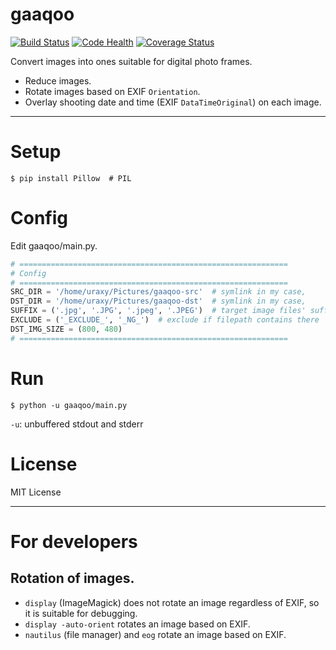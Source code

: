 # gaaqoo

[![Build Status](https://travis-ci.org/uraxy/gaaqoo.svg?branch=master)](https://travis-ci.org/uraxy/gaaqoo)
[![Code Health](https://landscape.io/github/uraxy/gaaqoo/master/landscape.svg?style=flat)](https://landscape.io/github/uraxy/gaaqoo/master)
[![Coverage Status](https://coveralls.io/repos/github/uraxy/gaaqoo/badge.svg?branch=master)](https://coveralls.io/github/uraxy/gaaqoo?branch=master)

Convert images into ones suitable for digital photo frames.
- Reduce images.
- Rotate images based on EXIF `Orientation`.
- Overlay shooting date and time (EXIF `DataTimeOriginal`) on each image.

----------

# Setup

```shell
$ pip install Pillow  # PIL
```

# Config

Edit gaaqoo/main.py.
```python
# ============================================================
# Config
# ============================================================
SRC_DIR = '/home/uraxy/Pictures/gaaqoo-src'  # symlink in my case,
DST_DIR = '/home/uraxy/Pictures/gaaqoo-dst'  # symlink in my case,
SUFFIX = ('.jpg', '.JPG', '.jpeg', '.JPEG')  # target image files' suffix
EXCLUDE = ('_EXCLUDE_', '_NG_')  # exclude if filepath contains there
DST_IMG_SIZE = (800, 480)
# ============================================================
```

# Run

```shell
$ python -u gaaqoo/main.py
```
`-u`: unbuffered stdout and stderr


# License
MIT License

----------
# For developers
## Rotation of images.
- `display` (ImageMagick) does not rotate an image regardless of EXIF, so it is suitable for debugging.
- `display -auto-orient` rotates an image based on EXIF.
- `nautilus` (file manager) and `eog` rotate an image based on EXIF.
